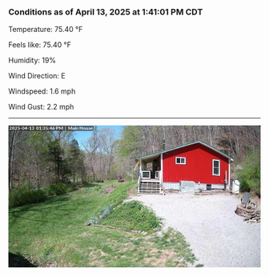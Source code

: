 ### Conditions as of April 13, 2025 at 1:41:01 PM CDT 

Temperature: 75.40 &deg;F

Feels like: 75.40 &deg;F

Humidity: 19%

Wind Direction: E

Windspeed: 1.6 mph

Wind Gust: 2.2 mph

---

<img src="./images/latest.jpeg"/>


